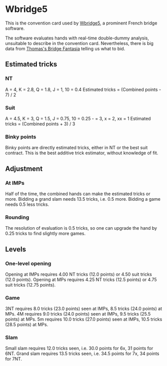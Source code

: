 Wbridge5
========
This is the convention card used by [Wbridge5][wbr5], a prominent French bridge software.

The software evaluates hands with real-time double-dummy analysis, unsuitable to describe in the convention card.  Nevertheless, there is big data from [Thomas's Bridge Fantasia][thomas] telling us what to bid.

[wbr5]: http://wbridge5.com/
[thomas]: http://bridge.thomasoandrews.com/valuations/

Estimated tricks
----------------
### NT ###
A = 4, K = 2.8, Q = 1.8, J = 1, 10 = 0.4
Estimated tricks = (Combined points - 7) / 2

### Suit ###
A = 4.5, K = 3, Q = 1.5, J = 0.75, 10 = 0.25
\- = 3, x = 2, xx = 1
Estimated tricks = (Combined points + 3) / 3

### Binky points ###
Binky points are directly estimated tricks, either in NT or the best suit contract.  This is the best additive trick estimator, without knowledge of fit.

Adjustment
----------
### At IMPs ###
Half of the time, the combined hands can make the estimated tricks or more.
Bidding a grand slam needs 13.5 tricks, i.e. 0.5 more.
Bidding a game needs 0.5 less tricks.

### Rounding ###
The resolution of evaluation is 0.5 tricks, so one can upgrade the hand by 0.25 tricks to find slightly more games.

Levels
------
### One-level opening ###
Opening at IMPs requires 4.00 NT tricks (12.0 points) or 4.50 suit tricks (12.0 points).
Opening at MPs requires 4.25 NT tricks (12.5 points) or 4.75 suit tricks (12.75 points).

### Game ###
3NT requires 8.0 tricks (23.0 points) seen at IMPs, 8.5 tricks (24.0 points) at MPs.
4M requires 9.0 tricks (24.0 points) seen at IMPs, 9.5 tricks (25.5 points) at MPs.
5m requires 10.0 tricks (27.0 points) seen at IMPs, 10.5 tricks (28.5 points) at MPs.

### Slam ###
Small slam requires 12.0 tricks seen, i.e. 30.0 points for 6x, 31 points for 6NT.
Grand slam requires 13.5 tricks seen, i.e. 34.5 points for 7x, 34 points for 7NT.
